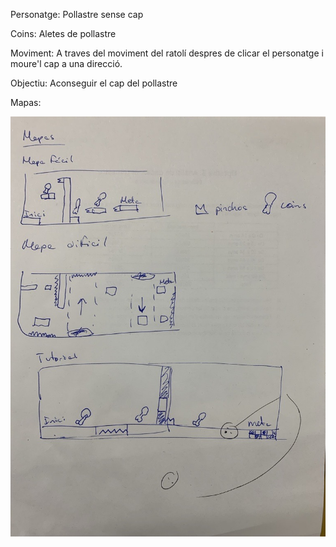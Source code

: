 Personatge: Pollastre sense cap

Coins: Aletes de pollastre

Moviment: A traves del moviment del ratolí despres de clicar el personatge i moure'l cap a una direcció.

Objectiu: Aconseguir el cap del pollastre

Mapas:

![Esquema mapas](Image.jfif)

